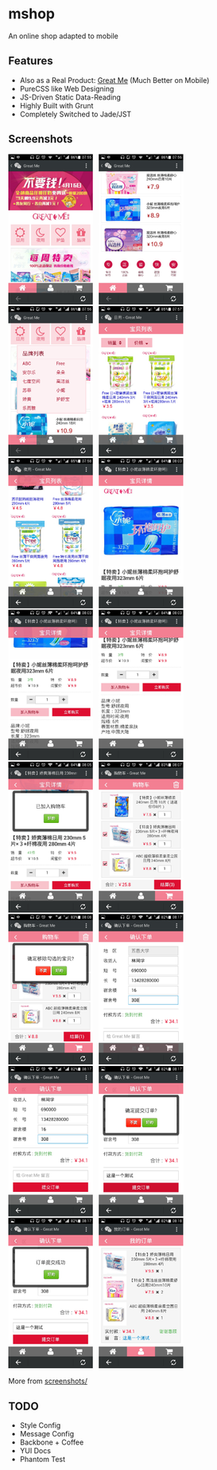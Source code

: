 # mshop

An online shop adapted to mobile

## Features

- Also as a Real Product: [Great Me](http://greatme.org) (Much Better on Mobile)
- PureCSS like Web Designing
- JS-Driven Static Data-Reading
- Highly Built with Grunt
- Completely Switched to Jade/JST

## Screenshots

<img width="170" src="screenshots/Screenshot_2014-04-13-07-55-21.jpeg">
&nbsp;
<img width="170" src="screenshots/Screenshot_2014-04-13-07-56-07.jpeg">
&nbsp;
<img width="170" src="screenshots/Screenshot_2014-04-13-07-56-33.jpeg">
&nbsp;
<img width="170" src="screenshots/Screenshot_2014-04-13-07-57-55.jpeg">

<img width="170" src="screenshots/Screenshot_2014-04-13-07-58-36.jpeg">
&nbsp;
<img width="170" src="screenshots/Screenshot_2014-04-13-08-03-28.jpeg">
&nbsp;
<img width="170" src="screenshots/Screenshot_2014-04-13-08-03-41.jpeg">
&nbsp;
<img width="170" src="screenshots/Screenshot_2014-04-13-08-03-47.jpeg">

<img width="170" src="screenshots/Screenshot_2014-04-13-08-05-10.jpeg">
&nbsp;
<img width="170" src="screenshots/Screenshot_2014-04-13-08-07-54.jpeg">
&nbsp;
<img width="170" src="screenshots/Screenshot_2014-04-13-08-08-42.jpeg">
&nbsp;
<img width="170" src="screenshots/Screenshot_2014-04-13-08-17-16.jpeg">

<img width="170" src="screenshots/Screenshot_2014-04-13-08-17-27.jpeg">
&nbsp;
<img width="170" src="screenshots/Screenshot_2014-04-13-08-17-49.jpeg">
&nbsp;
<img width="170" src="screenshots/Screenshot_2014-04-13-08-17-57.jpeg">
&nbsp;
<img width="170" src="screenshots/Screenshot_2014-04-13-08-18-04.jpeg">

More from [screenshots/](screenshots/)

## TODO

- Style Config
- Message Config
- Backbone + Coffee
- YUI Docs
- Phantom Test
